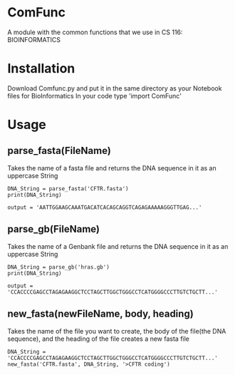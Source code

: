 # ComFunc
A module with the common functions that we use in CS 116: BIOINFORMATICS

# Installation
Download Comfunc.py and put it in the same directory as your Notebook files for BioInformatics
In your code type 'import ComFunc'

# Usage
## parse_fasta(FileName)
Takes the name of a fasta file and returns the DNA sequence in it as an uppercase String 

	DNA_String = parse_fasta('CFTR.fasta')
	print(DNA_String)
	
	output = 'AATTGGAAGCAAATGACATCACAGCAGGTCAGAGAAAAAGGGTTGAG...'

## parse_gb(FileName)
Takes the name of a Genbank file and returns the DNA sequence in it as an uppercase String
	
	DNA_String = parse_gb('hras.gb')
	print(DNA_String)

	output = 'CCACCCCGAGCCTAGAGAAGGCTCCTAGCTTGGCTGGGCCTCATGGGGCCCTTGTCTGCTT...'

## new_fasta(newFileName, body, heading)
Takes the name of the file you want to create, the body of the file(the DNA sequence), and the heading of the file creates a new fasta file
	
	DNA_String = 'CCACCCCGAGCCTAGAGAAGGCTCCTAGCTTGGCTGGGCCTCATGGGGCCCTTGTCTGCTT...'
	new_fasta('CFTR.fasta', DNA_String, '>CFTR coding')
	
